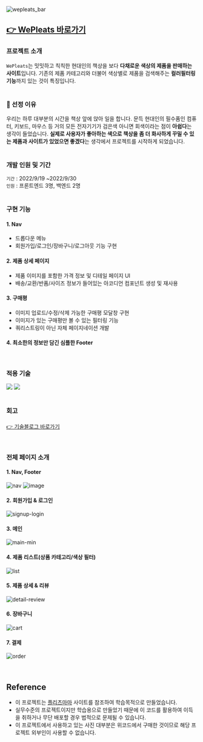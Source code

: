 ![wepleats_bar](https://user-images.githubusercontent.com/84329979/202771638-84c9b117-4a25-4696-8719-d67512056d24.jpg)

## [👉 WePleats 바로가기](http://wepleats.s3-website.ap-northeast-2.amazonaws.com/) 
### 프로젝트 소개
`WePleats`는 밋밋하고 칙칙한 현대인의 책상을 보다 **다채로운 색상의 제품을 판매하는 사이트**입니다. 기존의 제품 카테고리와 더불어 색상별로 제품을 검색해주는 **컬러필터링 기능**까지 있는 것이 특징입니다.
<br><br>
### 📌 선정 이유
우리는 하루 대부분의 시간을 책상 앞에 앉아 일을 합니다.
문득 현대인의 필수품인 컴퓨터, 키보드, 마우스 등 거의 모든 전자기기가 검은색 아니면 회색이라는 점이 **아쉽다**는 생각이 들었습니다.
**실제로 사용자가 좋아하는 색으로 책상을 좀 더 화사하게 꾸밀 수 있는 제품과 사이트가 있었으면 좋겠다**는 생각에서 프로젝트를 시작하게 되었습니다.
<br><br>
### 개발 인원 및 기간
`기간` : 2022/9/19 ~2022/9/30 <br>
`인원` : 프론트엔드 3명, 백엔드 2명
<br><br>
### 구현 기능

#### 1. Nav
- 드롭다운 메뉴
- 회원가입/로그인/장바구니/로그아웃 기능 구현

#### 2. 제품 상세 페이지
- 제품 이미지를 포함한 가격 정보 및 디테일 페이지 UI
- 배송/교환/반품/사이즈 정보가 들어있는 아코디언 컴포넌트 생성 및 재사용 

#### 3. 구매평
- 이미지 업로드/수정/삭제 가능한 구매평 모달창 구현
- 이미지가 있는 구매평만 볼 수 있는 필터링 기능
- 쿼리스트링이 아닌 자체 페이지네이션 개발

#### 4. 최소한의 정보만 담긴 심플한 Footer

<br>

### 적용 기술
<div>
<img src="https://img.shields.io/badge/react-61DAFB?style=for-the-badge&logo=react&logoColor=white"> <img src="https://img.shields.io/badge/sass-CC6699?style=for-the-badge&logo=sass&logoColor=white">
</div>

<br>

### 회고
#### 
[👉 기술블로그 바로가기](https://velog.io/@gamangee/WEPLEATS-1%EC%B0%A8-%ED%94%84%EB%A1%9C%EC%A0%9D%ED%8A%B8-%EC%B5%9C%EC%A2%85-%ED%9A%8C%EA%B3%A0)

<br>

### 전체 페이지 소개

#### 1. Nav, Footer
![nav](https://user-images.githubusercontent.com/84329979/193393550-cafb8a2b-aa6a-4826-9ffb-cd43e47f1548.gif)
![image](https://user-images.githubusercontent.com/84329979/193393566-d8bec7f6-d49b-448e-9650-c87b8cbdf55d.png)


#### 2. 회원가입 & 로그인
![signup-login](https://user-images.githubusercontent.com/84329979/193393340-f1ce0258-8beb-4e09-85c6-ebbbff382f69.gif)


#### 3. 메인
![main-min](https://user-images.githubusercontent.com/84329979/193393407-e6015e16-540d-45ee-8a14-df259709d5ff.gif)


#### 4. 제품 리스트(상품 카테고리/색상 필터)
![list](https://user-images.githubusercontent.com/84329979/193393383-f1ad1398-5ac3-4474-816a-3fc55c1a6946.gif)


#### 5. 제품 상세 & 리뷰
![detail-review](https://user-images.githubusercontent.com/84329979/193393386-4a6a6562-762b-4775-bb9c-ae391d9f8dd7.gif)


#### 6. 장바구니
![cart](https://user-images.githubusercontent.com/84329979/193393390-888a1199-d5c3-457f-88fd-1fa530517302.gif)


#### 7. 결제
![order](https://user-images.githubusercontent.com/84329979/193393397-e8420349-bacb-43ef-8c7a-e7968af02c7f.gif)


<br>

## Reference

- 이 프로젝트는 [플리츠마마](https://pleatsmama.com/) 사이트를 참조하여 학습목적으로 만들었습니다.
- 실무수준의 프로젝트이지만 학습용으로 만들었기 때문에 이 코드를 활용하여 이득을 취하거나 무단 배포할 경우 법적으로 문제될 수 있습니다.
- 이 프로젝트에서 사용하고 있는 사진 대부분은 위코드에서 구매한 것이므로 해당 프로젝트 외부인이 사용할 수 없습니다.
